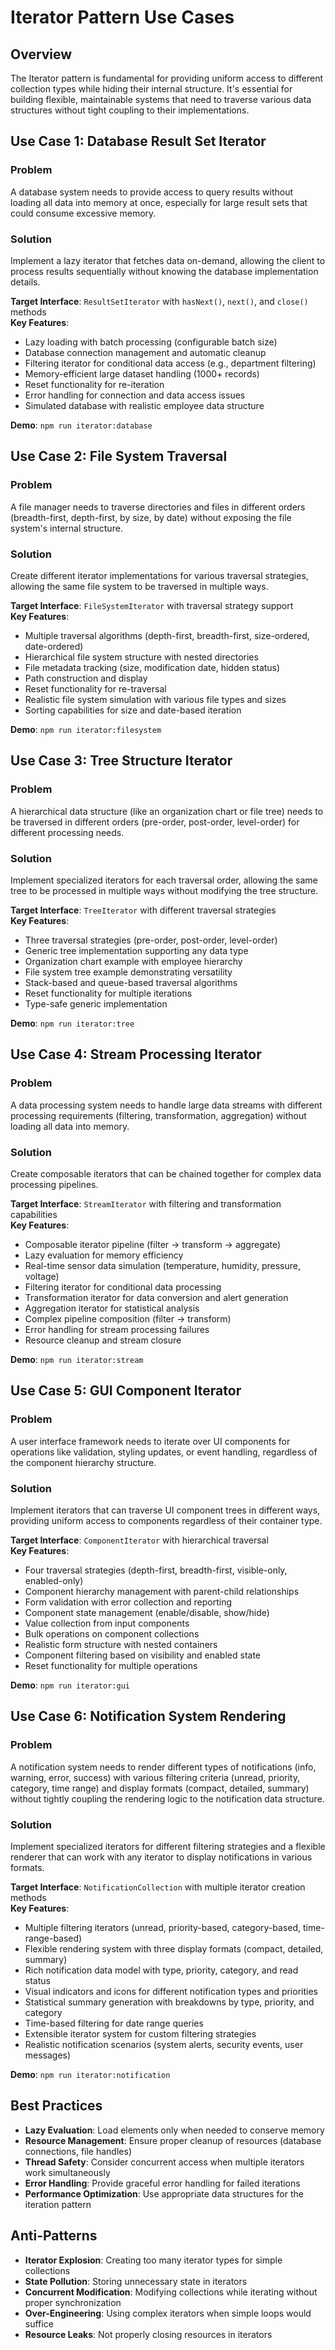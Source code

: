 # Iterator Pattern Use Cases

## Overview

The Iterator pattern is fundamental for providing uniform access to different collection types while hiding their internal structure. It's essential for building flexible, maintainable systems that need to traverse various data structures without tight coupling to their implementations.

## Use Case 1: Database Result Set Iterator

### Problem
A database system needs to provide access to query results without loading all data into memory at once, especially for large result sets that could consume excessive memory.

### Solution
Implement a lazy iterator that fetches data on-demand, allowing the client to process results sequentially without knowing the database implementation details.

**Target Interface**: `ResultSetIterator` with `hasNext()`, `next()`, and `close()` methods  
**Key Features**: 
- Lazy loading with batch processing (configurable batch size)
- Database connection management and automatic cleanup
- Filtering iterator for conditional data access (e.g., department filtering)
- Memory-efficient large dataset handling (1000+ records)
- Reset functionality for re-iteration
- Error handling for connection and data access issues
- Simulated database with realistic employee data structure

**Demo**: `npm run iterator:database`

## Use Case 2: File System Traversal

### Problem
A file manager needs to traverse directories and files in different orders (breadth-first, depth-first, by size, by date) without exposing the file system's internal structure.

### Solution
Create different iterator implementations for various traversal strategies, allowing the same file system to be traversed in multiple ways.

**Target Interface**: `FileSystemIterator` with traversal strategy support  
**Key Features**: 
- Multiple traversal algorithms (depth-first, breadth-first, size-ordered, date-ordered)
- Hierarchical file system structure with nested directories
- File metadata tracking (size, modification date, hidden status)
- Path construction and display
- Reset functionality for re-traversal
- Realistic file system simulation with various file types and sizes
- Sorting capabilities for size and date-based iteration

**Demo**: `npm run iterator:filesystem`

## Use Case 3: Tree Structure Iterator

### Problem
A hierarchical data structure (like an organization chart or file tree) needs to be traversed in different orders (pre-order, post-order, level-order) for different processing needs.

### Solution
Implement specialized iterators for each traversal order, allowing the same tree to be processed in multiple ways without modifying the tree structure.

**Target Interface**: `TreeIterator` with different traversal strategies  
**Key Features**: 
- Three traversal strategies (pre-order, post-order, level-order)
- Generic tree implementation supporting any data type
- Organization chart example with employee hierarchy
- File system tree example demonstrating versatility
- Stack-based and queue-based traversal algorithms
- Reset functionality for multiple iterations
- Type-safe generic implementation

**Demo**: `npm run iterator:tree`

## Use Case 4: Stream Processing Iterator

### Problem
A data processing system needs to handle large data streams with different processing requirements (filtering, transformation, aggregation) without loading all data into memory.

### Solution
Create composable iterators that can be chained together for complex data processing pipelines.

**Target Interface**: `StreamIterator` with filtering and transformation capabilities  
**Key Features**: 
- Composable iterator pipeline (filter → transform → aggregate)
- Lazy evaluation for memory efficiency
- Real-time sensor data simulation (temperature, humidity, pressure, voltage)
- Filtering iterator for conditional data processing
- Transformation iterator for data conversion and alert generation
- Aggregation iterator for statistical analysis
- Complex pipeline composition (filter → transform)
- Error handling for stream processing failures
- Resource cleanup and stream closure

**Demo**: `npm run iterator:stream`

## Use Case 5: GUI Component Iterator

### Problem
A user interface framework needs to iterate over UI components for operations like validation, styling updates, or event handling, regardless of the component hierarchy structure.

### Solution
Implement iterators that can traverse UI component trees in different ways, providing uniform access to components regardless of their container type.

**Target Interface**: `ComponentIterator` with hierarchical traversal  
**Key Features**: 
- Four traversal strategies (depth-first, breadth-first, visible-only, enabled-only)
- Component hierarchy management with parent-child relationships
- Form validation with error collection and reporting
- Component state management (enable/disable, show/hide)
- Value collection from input components
- Bulk operations on component collections
- Realistic form structure with nested containers
- Component filtering based on visibility and enabled state
- Reset functionality for multiple operations

**Demo**: `npm run iterator:gui`

## Use Case 6: Notification System Rendering

### Problem
A notification system needs to render different types of notifications (info, warning, error, success) with various filtering criteria (unread, priority, category, time range) and display formats (compact, detailed, summary) without tightly coupling the rendering logic to the notification data structure.

### Solution
Implement specialized iterators for different filtering strategies and a flexible renderer that can work with any iterator to display notifications in various formats.

**Target Interface**: `NotificationCollection` with multiple iterator creation methods  
**Key Features**:
- Multiple filtering iterators (unread, priority-based, category-based, time-range-based)
- Flexible rendering system with three display formats (compact, detailed, summary)
- Rich notification data model with type, priority, category, and read status
- Visual indicators and icons for different notification types and priorities
- Statistical summary generation with breakdowns by type, priority, and category
- Time-based filtering for date range queries
- Extensible iterator system for custom filtering strategies
- Realistic notification scenarios (system alerts, security events, user messages)

**Demo**: `npm run iterator:notification`

## Best Practices

- **Lazy Evaluation**: Load elements only when needed to conserve memory
- **Resource Management**: Ensure proper cleanup of resources (database connections, file handles)
- **Thread Safety**: Consider concurrent access when multiple iterators work simultaneously
- **Error Handling**: Provide graceful error handling for failed iterations
- **Performance Optimization**: Use appropriate data structures for the iteration pattern

## Anti-Patterns

- **Iterator Explosion**: Creating too many iterator types for simple collections
- **State Pollution**: Storing unnecessary state in iterators
- **Concurrent Modification**: Modifying collections while iterating without proper synchronization
- **Over-Engineering**: Using complex iterators when simple loops would suffice
- **Resource Leaks**: Not properly closing resources in iterators 